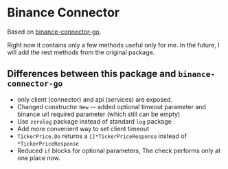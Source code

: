 # Binance Connector

Based on [binance-connector-go](https://github.com/binance/binance-connector-go).

Right now it contains only a few methods useful only for me.
In the future, I will add the rest methods from the original package.

## Differences between this package and `binance-connector-go`
- only client (connector) and api (services) are exposed.
- Changed constructor `New` -- added optional timeout parameter and binance url required parameter (which still can be empty)
- Use `zerolog` package instead of standard `log` package
- Add more convenient way to set client timeout
- `TickerPrice.Do` returns a `[]*TickerPriceResponse` instead of `*TickerPriceResponse`
- Reduced `if` blocks for optional parameters, The check performs only at one place now. 